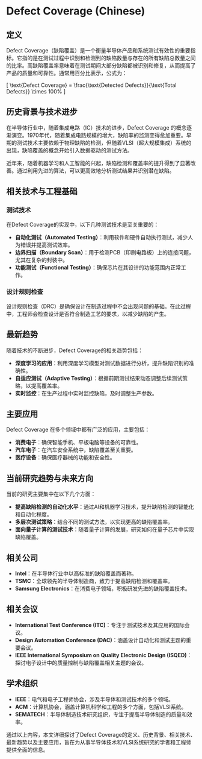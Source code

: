 # Defect Coverage (Chinese)

## 定义

Defect Coverage（缺陷覆盖）是一个衡量半导体产品和系统测试有效性的重要指标。它指的是在测试过程中识别和检测到的缺陷数量与存在的所有缺陷总数量之间的比率。高缺陷覆盖率意味着在测试期间大部分缺陷都被识别和修复，从而提高了产品的质量和可靠性。通常用百分比表示，公式为：

\[ \text{Defect Coverage} = \frac{\text{Detected Defects}}{\text{Total Defects}} \times 100\% \]

## 历史背景与技术进步

在半导体行业中，随着集成电路（IC）技术的进步，Defect Coverage 的概念逐渐演变。1970年代，随着集成电路规模的增大，缺陷率的监测变得愈加重要。早期的测试技术主要依赖于物理缺陷的检测，但随着VLSI（超大规模集成）系统的出现，缺陷覆盖的概念开始引入数据驱动的测试方法。

近年来，随着机器学习和人工智能的兴起，缺陷检测和覆盖率的提升得到了显著改善。通过利用先进的算法，可以更高效地分析测试结果并识别潜在缺陷。

## 相关技术与工程基础

### 测试技术

在Defect Coverage的实现中，以下几种测试技术是至关重要的：

- **自动化测试（Automated Testing）**：利用软件和硬件自动执行测试，减少人为错误并提高测试效率。
- **边界扫描（Boundary Scan）**：用于检测PCB（印刷电路板）上的连接问题，尤其在复杂的封装中。
- **功能测试（Functional Testing）**：确保芯片在其设计的功能范围内正常工作。

### 设计规则检查

设计规则检查（DRC）是确保设计在制造过程中不会出现问题的基础。在此过程中，工程师会检查设计是否符合制造工艺的要求，以减少缺陷的产生。

## 最新趋势

随着技术的不断进步，Defect Coverage的相关趋势包括：

- **深度学习的应用**：利用深度学习模型对测试数据进行分析，提升缺陷识别的准确性。
- **自适应测试（Adaptive Testing）**：根据前期测试结果动态调整后续测试策略，以提高覆盖率。
- **实时监控**：在生产过程中实时监控缺陷，及时调整生产参数。

## 主要应用

Defect Coverage 在多个领域中都有广泛的应用，主要包括：

- **消费电子**：确保智能手机、平板电脑等设备的可靠性。
- **汽车电子**：在汽车安全系统中，缺陷覆盖至关重要。
- **医疗设备**：确保医疗器械的功能和安全性。

## 当前研究趋势与未来方向

当前的研究主要集中在以下几个方面：

- **提高缺陷检测的自动化水平**：通过AI和机器学习技术，提升缺陷检测的智能化和自动化程度。
- **多层次测试策略**：结合不同的测试方法，以实现更高的缺陷覆盖率。
- **面向量子计算的测试技术**：随着量子计算的发展，研究如何在量子芯片中实现缺陷覆盖。

## 相关公司

- **Intel**：在半导体行业中以高标准的缺陷覆盖而著称。
- **TSMC**：全球领先的半导体制造商，致力于提高缺陷检测和覆盖率。
- **Samsung Electronics**：在消费电子领域，积极研发先进的缺陷覆盖技术。

## 相关会议

- **International Test Conference (ITC)**：专注于测试技术及其应用的国际会议。
- **Design Automation Conference (DAC)**：涵盖设计自动化和测试主题的重要会议。
- **IEEE International Symposium on Quality Electronic Design (ISQED)**：探讨电子设计中的质量控制与缺陷覆盖相关主题的会议。

## 学术组织

- **IEEE**：电气和电子工程师协会，涉及半导体和测试技术的多个领域。
- **ACM**：计算机协会，涵盖计算机科学和工程的多个方面，包括VLSI系统。
- **SEMATECH**：半导体制造技术研究组织，专注于提高半导体制造的质量和效率。

通过以上内容，本文详细探讨了Defect Coverage的定义、历史背景、相关技术、最新趋势以及主要应用，旨在为从事半导体技术和VLSI系统研究的学者和工程师提供全面的信息。